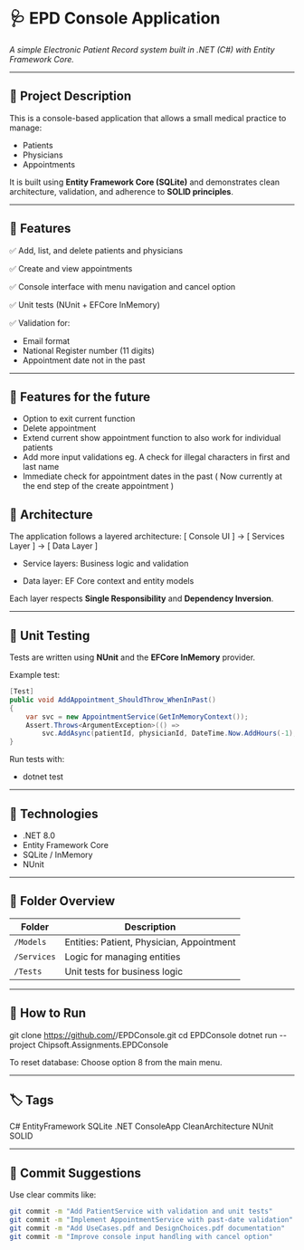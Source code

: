 # 🩺 EPD Console Application  
*A simple Electronic Patient Record system built in .NET (C#) with Entity Framework Core.*

---

## 📖 Project Description
This is a console-based application that allows a small medical practice to manage:
- Patients  
- Physicians  
- Appointments  

It is built using **Entity Framework Core (SQLite)** and demonstrates clean architecture, validation, and adherence to **SOLID principles**.

---

## 🧩 Features
✅ Add, list, and delete patients and physicians  

✅ Create and view appointments  

✅ Console interface with menu navigation and cancel option

✅ Unit tests (NUnit + EFCore InMemory)

✅ Validation for:
- Email format
- National Register number (11 digits)
- Appointment date not in the past  

---

## 🧩 Features for the future
- Option to exit current function
- Delete appointment
- Extend current show appointment function to also work for individual patients
- Add more input validations eg. A check for illegal characters in first and last name
- Immediate check for appointment dates in the past ( Now currently at the end step of the create appointment )

## 🧱 Architecture
The application follows a layered architecture:
[ Console UI ] → [ Services Layer ] → [ Data Layer ]

 -  Service layers: Business logic and validation

 - Data layer: EF Core context and entity models


Each layer respects **Single Responsibility** and **Dependency Inversion**.

---

## 🧪 Unit Testing
Tests are written using **NUnit** and the **EFCore InMemory** provider.

Example test:
```csharp
[Test]
public void AddAppointment_ShouldThrow_WhenInPast()
{
    var svc = new AppointmentService(GetInMemoryContext());
    Assert.Throws<ArgumentException>(() =>
        svc.AddAsync(patientId, physicianId, DateTime.Now.AddHours(-1), DateTime.Now));
}
```

Run tests with:
- dotnet test

---

## 🧰 Technologies
- .NET 8.0        
- Entity Framework Core
- SQLite / InMemory
- NUnit

---

##  📂 Folder Overview

| Folder      | Description                                   |
| ----------- | --------------------------------------------- |
| `/Models`   | Entities: Patient, Physician, Appointment     |
| `/Services` | Logic for managing entities                   |
| `/Tests`    | Unit tests for business logic                 |

---

##  🚀 How to Run
git clone https://github.com/<your-username>/EPDConsole.git
cd EPDConsole
dotnet run --project Chipsoft.Assignments.EPDConsole

To reset database:
Choose option 8 from the main menu.

---

##  🏷️ Tags

C# EntityFramework SQLite .NET ConsoleApp CleanArchitecture NUnit SOLID

---

## 🧩 Commit Suggestions

Use clear commits like:
```bash
git commit -m "Add PatientService with validation and unit tests"
git commit -m "Implement AppointmentService with past-date validation"
git commit -m "Add UseCases.pdf and DesignChoices.pdf documentation"
git commit -m "Improve console input handling with cancel option"
```
